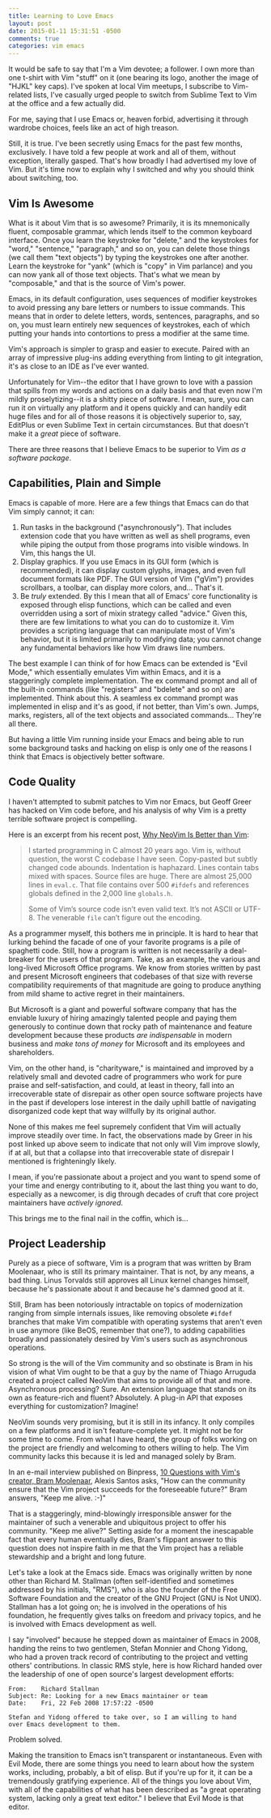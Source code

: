 ```yaml
---
title: Learning to Love Emacs
layout: post
date: 2015-01-11 15:31:51 -0500
comments: true
categories: vim emacs
---
```


It would be safe to say that I'm a Vim devotee; a follower. I own more than one
t-shirt with Vim "stuff" on it (one bearing its logo, another the image of
"HJKL" key caps). I've spoken at local Vim meetups, I subscribe to Vim-related
lists, I've casually urged people to switch from Sublime Text to Vim at the
office and a few actually did.

For me, saying that I use Emacs or, heaven forbid, advertising it through
wardrobe choices, feels like an act of high treason.

Still, it is true. I've been secretly using Emacs for the past few months,
exclusively. I have told a few people at work and all of them, without
exception, literally gasped. That's how broadly I had advertised my love of
Vim. But it's time now to explain why I switched and why you should think about
switching, too.<!--more-->

## Vim Is Awesome

What is it about Vim that is so awesome? Primarily, it is its mnemonically
fluent, composable grammar, which lends itself to the common keyboard
interface. Once you learn the keystroke for "delete," and the keystrokes for
"word," "sentence," "paragraph," and so on, you can delete those things (we call
them "text objects") by typing the keystrokes one after another. Learn the
keystroke for "yank" (which is "copy" in Vim parlance) and you can now yank all
of those text objects. That's what we mean by "composable," and that is the
source of Vim's power.

Emacs, in its default configuration, uses sequences of modifier keystrokes to
avoid pressing any bare letters or numbers to issue commands. This means that in
order to delete letters, words, sentences, paragraphs, and so on, you must learn
entirely new sequences of keystrokes, each of which putting your hands into
contortions to press a modifier at the same time.

Vim's approach is simpler to grasp and easier to execute. Paired with an array
of impressive plug-ins adding everything from linting to git integration, it's
as close to an IDE as I've ever wanted.

Unfortunately for Vim--the editor that I have grown to love with a passion that
spills from my words and actions on a daily basis and that even now I'm mildly
proselytizing--it is a shitty piece of software. I mean, sure, you can run it on
virtually any platform and it opens quickly and can handily edit huge files and
for all of those reasons it is objectively superior to, say, EditPlus or even
Sublime Text in certain circumstances. But that doesn't make it a *great* piece
of software.

There are three reasons that I believe Emacs to be superior to Vim *as a
software package*.

## Capabilities, Plain and Simple

Emacs is capable of more. Here are a few things that Emacs can do that Vim
simply cannot; it can:

1. Run tasks in the background ("asynchronously"). That includes extension code
   that you have written as well as shell programs, even while piping the output
   from those programs into visible windows. In Vim, this hangs the UI.
2. Display graphics. If you use Emacs in its GUI form (which is recommended), it
   can display custom glyphs, images, and even full document formats like
   PDF. The GUI version of Vim ("gVim") provides scrollbars, a toolbar, can
   display more colors, and... That's it.
3. Be *truly* extended. By this I mean that all of Emacs' core functionality is
   exposed through elisp functions, which can be called and even overridden
   using a sort of mixin strategy called "advice." Given this, there are few
   limitations to what you can do to customize it. Vim provides a scripting
   language that can manipulate most of Vim's behavior, but it is limited
   primarily to modifying data; you cannot change any fundamental behaviors like
   how Vim draws line numbers.

The best example I can think of for how Emacs can be extended is "Evil Mode,"
which essentially emulates Vim within Emacs, and it is a staggeringly complete
implementation. The ex command prompt and all of the built-in commands (like
"registers" and "bdelete" and so on) are implemented. Think about this. A
seamless ex command prompt was implemented in elisp and it's as good, if not
better, than Vim's own. Jumps, marks, registers, all of the text objects and
associated commands... They're all there.

But having a little Vim running inside your Emacs and being able to run some
background tasks and hacking on elisp is only one of the reasons I think that
Emacs is objectively better software.

## Code Quality

I haven't attempted to submit patches to Vim nor Emacs, but Geoff Greer has
hacked on Vim code before, and his analysis of why Vim is a pretty terrible
software project is compelling.

Here is an excerpt from his recent post, [Why NeoVim Is Better than Vim](http://geoff.greer.fm/2015/01/15/why-neovim-is-better-than-vim/):

> I started programming in C almost 20 years ago. Vim is, without question, the
> worst C codebase I have seen. Copy-pasted but subtly changed code
> abounds. Indentation is haphazard. Lines contain tabs mixed with
> spaces. Source files are huge. There are almost 25,000 lines in `eval.c`. That
> file contains over 500 `#ifdefs` and references globals defined in the 2,000
> line `globals.h`.
> 
> Some of Vim’s source code isn’t even valid text. It’s not
> ASCII or UTF-8. The venerable `file` can’t figure out the encoding.

As a programmer myself, this bothers me in principle. It is hard to hear that
lurking behind the facade of one of your favorite programs is a pile of
spaghetti code. Still, how a program is written is not necessarily a deal-breaker
for the users of that program. Take, as an example, the various and long-lived
Microsoft Office programs. We know from stories written by past and present
Microsoft engineers that codebases of that size with reverse compatibility
requirements of that magnitude are going to produce anything from mild shame to
active regret in their maintainers.

But Microsoft is a giant and powerful software company that has the enviable
luxury of hiring amazingly talented people and paying them generously to
continue down that rocky path of maintenance and feature development because
these products *are indispensable* in modern business and *make tons of money*
for Microsoft and its employees and shareholders.

Vim, on the other hand, is "charityware," is maintained and improved by a
relatively small and devoted cadre of programmers who work for pure praise and
self-satisfaction, and could, at least in theory, fall into an irrecoverable
state of disrepair as other open source software projects have in the past if
developers lose interest in the daily uphill battle of navigating disorganized
code kept that way willfully by its original author.

None of this makes me feel supremely confident that Vim will actually improve
steadily over time. In fact, the observations made by Greer in his post linked
up above seem to indicate that not only will Vim improve slowly, if at all, but
that a collapse into that irrecoverable state of disrepair I mentioned is
frighteningly likely.

I mean, if you're passionate about a project and you want to spend some of your
time and energy contributing to it, about the last thing you want to do,
especially as a newcomer, is dig through decades of cruft that core project
maintainers have *actively ignored*.

This brings me to the final nail in the coffin, which is...

## Project Leadership

Purely as a piece of software, Vim is a program that was written by Bram
Moolenaar, who is still its primary maintainer. That is not, by any means, a bad
thing. Linus Torvalds still approves all Linux kernel changes himself, because
he's passionate about it and because he's damned good at it.

Still, Bram has been notoriously intractable on topics of modernization ranging
from simple internals issues, like removing obsolete `#ifdef` branches that make
Vim compatible with operating systems that aren't even in use anymore (like
BeOS, remember that one?), to adding capabilities broadly and passionately
desired by Vim's users such as asynchronous operations.

So strong is the will of the Vim community and so obstinate is Bram in his
vision of what Vim ought to be that a guy by the name of Thiago Arruguda created
a project called NeoVim that aims to provide all of that and more. Asynchronous
processing? Sure. An extension language that stands on its own as feature-rich
and fluent? Absolutely. A plug-in API that exposes everything for customization?
Imagine!

NeoVim sounds very promising, but it is still in its infancy. It only compiles
on a few platforms and it isn't feature-complete yet. It might not be for some
time to come. From what I have heard, the group of folks working on the project
are friendly and welcoming to others willing to help. The Vim community lacks
this because it is led and managed solely by Bram.

In an e-mail interview published on Binpress,
[10 Questions with Vim's creator, Bram Moolenaar](http://www.binpress.com/blog/2014/11/19/vim-creator-bram-moolenaar-interview/),
Alexis Santos asks, "How can the community ensure that the Vim project succeeds
for the foreseeable future?" Bram answers, "Keep me alive. :-)"

That is a staggeringly, mind-blowingly irresponsible answer for the maintainer
of such a venerable and ubiquitous project to offer his community. "Keep me
alive?" Setting aside for a moment the inescapable fact that every human
eventually dies, Bram's flippant answer to this question does not inspire faith
in me that the Vim project has a reliable stewardship and a bright and long
future.

Let's take a look at the Emacs side. Emacs was originally written by none other
than Richard M. Stallman (often self-identified and sometimes addressed by his
initials, "RMS"), who is also the founder of the Free Software Foundation and
the creator of the GNU Project (GNU is Not UNIX). Stallman has a lot going on;
he is involved in the operations of his foundation, he frequently gives talks on
freedom and privacy topics, and he is involved with Emacs development as well.

I say "involved" because he stepped down as maintainer of Emacs in 2008, handing
the reins to two gentlemen, Stefan Monnier and Chong Yidong, who had a proven
track record of contributing to the project and vetting others'
contributions. In classic RMS style, here is how Richard handed over the
leadership of one of open source's largest development efforts:

```
From:	 Richard Stallman
Subject: Re: Looking for a new Emacs maintainer or team
Date:    Fri, 22 Feb 2008 17:57:22 -0500

Stefan and Yidong offered to take over, so I am willing to hand
over Emacs development to them.
```

Problem solved.

Making the transition to Emacs isn't transparent or instantaneous. Even with
Evil Mode, there are some things you need to learn about how the system works,
including, probably, a bit of elisp. But if you're up for it, it can be a
tremendously gratifying experience. All of the things you love about Vim, with
all of the capabilities of what has been described as "a great operating system,
lacking only a great text editor." I believe that Evil Mode is that editor.
